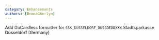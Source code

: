 ```yaml
---
category: Enhancements
authors: [DennaGherlyn]
---
```


Add GoCardless formatter for `SSK_DUSSELDORF_DUSSDEDDXXX` Stadtsparkasse Düsseldorf (Germany) 
